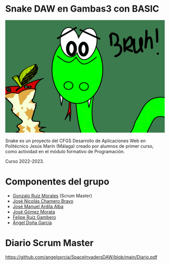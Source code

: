
# Snake DAW en Gambas3 con BASIC

<p align="center"><img src="https://github.com/angelgxrcia/SnakeGambas/blob/main/Snake_portada.jpg" alt="Logo"></p>

Snake  es un proyecto del CFGS Desarrollo de Aplicaciones Web en Politécnico Jesús Marín (Málaga) creado por alumnos de primer curso, como actividad en el módulo formativo de Programación.

Curso 2022-2023.

# Componentes del grupo
+ [Gonzalo Ruiz Morales][anchor-id6] (Scrum Master)
+ [José Nicolás Chamero Bravo][anchor-id5]
+ [José Manuel Ardila Alba][anchor-id4]
+ [José Gómez Morata][anchor-id3]
+ [Felipe Ruiz Gambero][anchor-id2]
+ [Ángel Doña García][anchor-id1]

[anchor-id6]: https://github.com/GonzaloR44
[anchor-id5]: https://github.com/jchabra69
[anchor-id4]: https://github.com/joseardila24
[anchor-id3]: https://github.com/josegm120
[anchor-id2]: https://github.com/FelipeRuizGambero
[anchor-id1]: https://github.com/angelgxrcia


# Diario Scrum Master
https://github.com/angelgxrcia/SpaceInvadersDAW/blob/main/Diario.pdf
